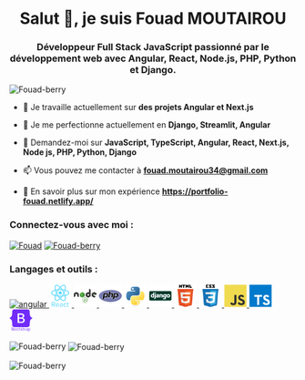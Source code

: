<h1 align="center">Salut 👋, je suis Fouad MOUTAIROU</h1>
<h3 align="center">Développeur Full Stack JavaScript passionné par le développement web avec Angular, React, Node.js, PHP, Python et Django.</h3>

<p align="left"> <img src="https://komarev.com/ghpvc/?username=Fouad-berry&label=Profile%20views&color=0e75b6&style=flat" alt="Fouad-berry" /> </p>


- 🔭 Je travaille actuellement sur **des projets Angular et Next.js**

- 🌱 Je me perfectionne actuellement en  **Django, Streamlit, Angular**

- 💬 Demandez-moi sur **JavaScript, TypeScript, Angular, React, Next.js, Node js, PHP, Python, Django**

- 📫 Vous pouvez me contacter à **fouad.moutairou34@gmail.com**

- 📄 En savoir plus sur mon expérience **https://portfolio-fouad.netlify.app/**

<h3 align="left">Connectez-vous avec moi :</h3>
<p align="left">
<a href="https://www.linkedin.com/in/fouad-moutairou-%F0%9F%92%BB-044460273/" target="blank"><img align="center" src="https://cdn.jsdelivr.net/npm/simple-icons@3.0.1/icons/linkedin.svg" alt="Fouad" height="30" width="40" /></a>
<a href="https://github.com/Fouad-berry" target="blank"><img align="center" src="https://cdn.jsdelivr.net/npm/simple-icons@3.0.1/icons/github.svg" alt="Fouad-berry" height="30" width="40" /></a>
</p>

<h3 align="left">Langages et outils :</h3>
<p align="left"> 
<a href="https://angular.io" target="_blank"> <img src="https://angular.io/assets/images/logos/angular/angular.svg" alt="angular" width="40" height="40"/> </a> 
<a href="https://reactjs.org/" target="_blank"> <img src="https://raw.githubusercontent.com/devicons/devicon/master/icons/react/react-original-wordmark.svg" alt="react" width="40" height="40"/> </a> 
<a href="https://nodejs.org" target="_blank"> <img src="https://raw.githubusercontent.com/devicons/devicon/master/icons/nodejs/nodejs-original-wordmark.svg" alt="nodejs" width="40" height="40"/> </a> 
<a href="https://www.php.net" target="_blank"> <img src="https://raw.githubusercontent.com/devicons/devicon/master/icons/php/php-original.svg" alt="php" width="40" height="40"/> </a> 
<a href="https://www.python.org" target="_blank"> <img src="https://raw.githubusercontent.com/devicons/devicon/master/icons/python/python-original.svg" alt="python" width="40" height="40"/> </a> 
<a href="https://www.djangoproject.com/" target="_blank"> <img src="https://raw.githubusercontent.com/devicons/devicon/master/icons/django/django-original.svg" alt="django" width="40" height="40"/> </a>
<a href="https://www.w3.org/html/" target="_blank"> <img src="https://raw.githubusercontent.com/devicons/devicon/master/icons/html5/html5-original-wordmark.svg" alt="html5" width="40" height="40"/> </a> 
<a href="https://www.w3schools.com/css/" target="_blank"> <img src="https://raw.githubusercontent.com/devicons/devicon/master/icons/css3/css3-original-wordmark.svg" alt="css3" width="40" height="40"/> </a> 
<a href="https://www.javascript.com" target="_blank"> <img src="https://raw.githubusercontent.com/devicons/devicon/master/icons/javascript/javascript-original.svg" alt="javascript" width="40" height="40"/> </a> 
<a href="https://www.typescriptlang.org/" target="_blank"> <img src="https://raw.githubusercontent.com/devicons/devicon/master/icons/typescript/typescript-original.svg" alt="typescript" width="40" height="40"/> </a>
<a href="https://getbootstrap.com" target="_blank"> <img src="https://raw.githubusercontent.com/devicons/devicon/master/icons/bootstrap/bootstrap-plain-wordmark.svg" alt="bootstrap" width="40" height="40"/> </a> 
</p>

<p><img align="left" src="https://github-readme-stats.vercel.app/api/top-langs?username=Fouad-berry&show_icons=true&locale=en&layout=compact" alt="Fouad-berry" /></p>

<p>&nbsp;<img align="center" src="https://github-readme-stats.vercel.app/api?username=Fouad-berry&show_icons=true&locale=en" alt="Fouad-berry" /></p>

<p><img align="center" src="https://github-readme-streak-stats.herokuapp.com/?user=Fouad-berry&" alt="Fouad-berry" /></p>

